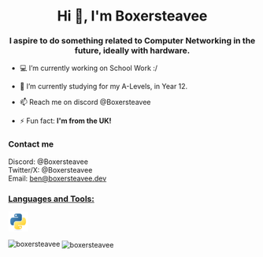 <h1 align="center">Hi 👋, I'm Boxersteavee</h1>
<h3 align="center">I aspire to do something related to Computer Networking in the future, ideally with hardware.</h3>

- 💻 I’m currently working on School Work :/

- 🌱 I’m currently studying for my A-Levels, in Year 12.

- 📫 Reach me on discord @Boxersteavee

- ⚡ Fun fact: **I'm from the UK!**

<h3 align="left">Contact me</h3>
<p align="left">
Discord: @Boxersteavee <br>Twitter/X: @Boxersteavee <br> Email: <a href=mailto://ben@boxersteavee.dev>ben@boxersteavee.dev
</p>

<h3 align="left">Languages and Tools:</h3>
<p align="left"> <a href="https://www.python.org" target="_blank" rel="noreferrer"> <img src="https://raw.githubusercontent.com/devicons/devicon/master/icons/python/python-original.svg" alt="python" width="40" height="40"/> </a> </p>

<p><img align="left" src="https://github-readme-stats.vercel.app/api/top-langs?username=boxersteavee&show_icons=true&locale=en&layout=compact" alt="boxersteavee" /></p>

<p>&nbsp;<img align="center" src="https://github-readme-stats.vercel.app/api?username=boxersteavee&show_icons=true&locale=en" alt="boxersteavee" /></p>

